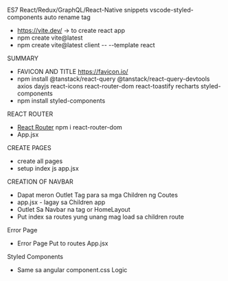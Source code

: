 ES7 React/Redux/GraphQL/React-Native snippets
vscode-styled-components
auto rename tag

- https://vite.dev/ -> to create react app
- npm create vite@latest
- npm create vite@latest client -- --template react

SUMMARY
- FAVICON AND TITLE https://favicon.io/
- npm install @tanstack/react-query @tanstack/react-query-devtools axios dayjs react-icons react-router-dom react-toastify recharts styled-components
- npm install styled-components

REACT ROUTER
- [React Router](https://reactrouter.com/en/main) npm i react-router-dom
- App.jsx

CREATE PAGES
- create all pages 
- setup index js app.jsx

CREATION OF NAVBAR
- Dapat meron Outlet Tag para sa mga Children ng Coutes
- app.jsx - lagay sa Children app
- Outlet Sa Navbar na tag or HomeLayout 
- Put index sa routes yung unang mag load sa children route

Error Page
- Error Page Put to routes App.jsx

Styled Components
- Same sa angular component.css  Logic
